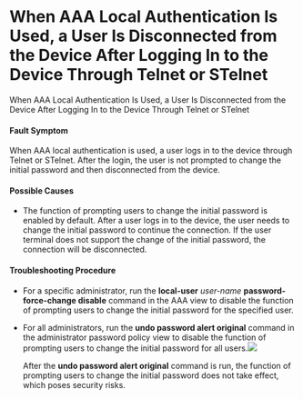 When AAA Local Authentication Is Used, a User Is Disconnected from the Device After Logging In to the Device Through Telnet or STelnet
======================================================================================================================================

When AAA Local Authentication Is Used, a User Is Disconnected from the Device After Logging In to the Device Through Telnet or STelnet

#### Fault Symptom

When AAA local authentication is used, a user logs in to the device through Telnet or STelnet. After the login, the user is not prompted to change the initial password and then disconnected from the device.


#### Possible Causes

* The function of prompting users to change the initial password is enabled by default. After a user logs in to the device, the user needs to change the initial password to continue the connection. If the user terminal does not support the change of the initial password, the connection will be disconnected.

#### Troubleshooting Procedure

* For a specific administrator, run the **local-user** *user-name* **password-force-change disable** command in the AAA view to disable the function of prompting users to change the initial password for the specified user.
* For all administrators, run the **undo password alert original** command in the administrator password policy view to disable the function of prompting users to change the initial password for all users.![](../public_sys-resources/note_3.0-en-us.png) 
  
  After the **undo password alert original** command is run, the function of prompting users to change the initial password does not take effect, which poses security risks.